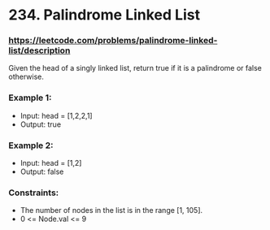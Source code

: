 # 234. Palindrome Linked List
### https://leetcode.com/problems/palindrome-linked-list/description
Given the head of a singly linked list, return true if it is a
palindrome or false otherwise.

### Example 1:
 - Input: head = [1,2,2,1]
 - Output: true

### Example 2:
 - Input: head = [1,2]
 - Output: false

### Constraints:
 - The number of nodes in the list is in the range [1, 105]. 
 - 0 <= Node.val <= 9
